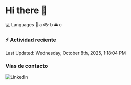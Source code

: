 # Hi there 👋

:computer: Languages
:pencil: a
:eyeglasses: b
:oncoming_automobile: c

### :zap: Actividad reciente
<!--RECENT_ACTIVITY:start-->
<!--RECENT_ACTIVITY:end-->
<!--RECENT_ACTIVITY:last_update-->
Last Updated: Wednesday, October 8th, 2025, 1:18:04 PM
<!--RECENT_ACTIVITY:last_update_end-->

### Vías de contacto

![LinkedIn](https://www.linkedin.com/in/irving-hernández-226846205/)
